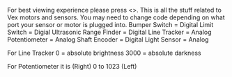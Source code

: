For best viewing experience please press <>.
This is all the stuff related to Vex motors and sensors.
You may need to change code depending on what port your sensor or motor is plugged into.
Bumper Switch = Digital
Limit Switch = Digial
Ultrasonic Range Finder = Digital
Line Tracker = Analog
Potentiometer = Analog
Shaft Encoder = Digital
Light Sensor = Analog


For Line Tracker 0 = absolute brightness
3000 = absolute darkness



For Potentiometer it is (Right) 0 to 1023 (Left)
